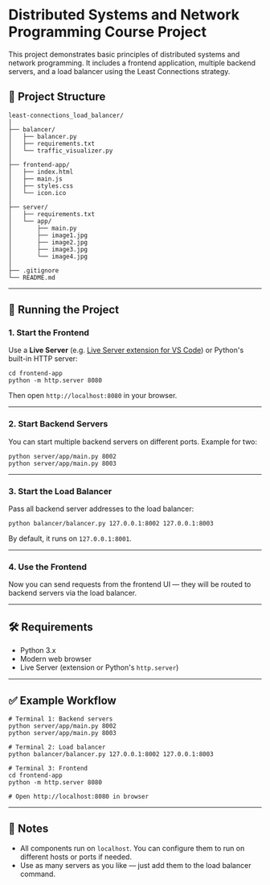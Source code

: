 # Distributed Systems and Network Programming Course Project

This project demonstrates basic principles of distributed systems and network programming. It includes a frontend application, multiple backend servers, and a load balancer using the Least Connections strategy.

## 📁 Project Structure

```
least-connections_load_balancer/
│
├── balancer/
│   ├── balancer.py
│   ├── requirements.txt
│   └── traffic_visualizer.py
│
├── frontend-app/
│   ├── index.html
│   ├── main.js
│   ├── styles.css
│   └── icon.ico
│
├── server/
│   ├── requirements.txt
│   └── app/
│       ├── main.py
│       ├── image1.jpg
│       ├── image2.jpg
│       ├── image3.jpg
│       └── image4.jpg
│
├── .gitignore
└── README.md
```

---

## 🚀 Running the Project

### 1. Start the Frontend

Use a **Live Server** (e.g. [Live Server extension for VS Code](https://marketplace.visualstudio.com/items?itemName=ritwickdey.LiveServer)) or Python's built-in HTTP server:

```
cd frontend-app
python -m http.server 8080
```

Then open `http://localhost:8080` in your browser.

---

### 2. Start Backend Servers

You can start multiple backend servers on different ports. Example for two:

```
python server/app/main.py 8002
python server/app/main.py 8003
```

---

### 3. Start the Load Balancer

Pass all backend server addresses to the load balancer:

```
python balancer/balancer.py 127.0.0.1:8002 127.0.0.1:8003
```

By default, it runs on `127.0.0.1:8001`.

---

### 4. Use the Frontend

Now you can send requests from the frontend UI — they will be routed to backend servers via the load balancer.

---

## 🛠️ Requirements

- Python 3.x
- Modern web browser
- Live Server (extension or Python's `http.server`)

---

## ✅ Example Workflow

```
# Terminal 1: Backend servers
python server/app/main.py 8002
python server/app/main.py 8003

# Terminal 2: Load balancer
python balancer/balancer.py 127.0.0.1:8002 127.0.0.1:8003

# Terminal 3: Frontend
cd frontend-app
python -m http.server 8080

# Open http://localhost:8080 in browser
```

---

## 📌 Notes

- All components run on `localhost`. You can configure them to run on different hosts or ports if needed.
- Use as many servers as you like — just add them to the load balancer command.
